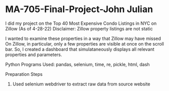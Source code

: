 # MA-705-Final-Project-John Julian

I did my project on the Top 40 Most Expensive Condo Listings in NYC on Zillow (As of 4-28-22)
Disclaimer: Zillow property listings are not static

I wanted to examine these properties in a way that Zillow may have missed
On Zillow, in particular, only a few properties are visible at once on the scroll bar. So, I created a dashboard that simulataneously displays all relevant properties and parameters.

Python Programs Used: pandas, selenium, time, re, pickle, html, dash

Preparation Steps
1. Used selenium webdriver to extract raw data from source website 



